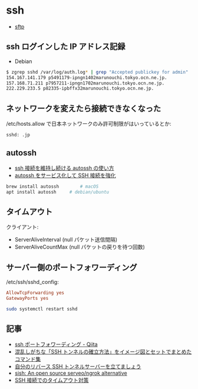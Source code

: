 # ssh

- [sftp](sftp.md)

## ssh ログインした IP アドレス記録

- Debian

```bash
$ zgrep sshd /var/log/auth.log* | grep "Accepted publickey for admin" | sed -re 's/.*from ([^: ]+).*/\1/' | sort -u | while read ip;do echo $ip `dig +short -x $ip`;done
154.167.141.179 p5491179-ipngn1402marunouchi.tokyo.ocn.ne.jp.
157.168.71.211 p7957211-ipngn1702marunouchi.tokyo.ocn.ne.jp.
222.229.233.5 p82335-ipbffx32marunouchi.tokyo.ocn.ne.jp.
```

## ネットワークを変えたら接続できなくなった

/etc/hosts.allow で日本ネットワークのみ許可制限がはいっているとか:

```
sshd: .jp
```

## autossh

- [ssh 接続を維持し続ける autossh の使い方](https://www.xmisao.com/2013/07/16/autossh-how-to.html)
- [autossh をサービス化して SSH 接続を強化](https://remoteroom.jp/diary/2019-07-18/)

```bash
brew install autossh        # macOS
apt install autossh     # debian/ubuntu
```

## タイムアウト

クライアント:

- ServerAliveInterval (null パケット送信間隔)
- ServerAliveCountMax (null パケットの戻りを待つ回数)

## サーバー側のポートフォワーディング

/etc/ssh/sshd_config:

```ini
AllowTcpForwarding yes
GatewayPorts yes

```

```bash
sudo systemctl restart sshd
```

## 記事

- [ssh ポートフォワーディング - Qiita](https://qiita.com/mechamogera/items/b1bb9130273deb9426f5)
- [混乱しがちな「SSH トンネルの確立方法」をイメージ図とセットでまとめたコマンド集](https://gigazine.net/news/20210209-ssh-tunnel/)
- [自分のリバース SSH トンネルサーバーを立てましょう](https://kojichu.photoruction.com/entry/2022/08/08/093500)
- [sish: An open source serveo/ngrok alternative](https://github.com/antoniomika/sish)
- [SSH 接続でのタイムアウト対策](https://zenn.dev/syommy_program/articles/c7bd0d0daa156c)
